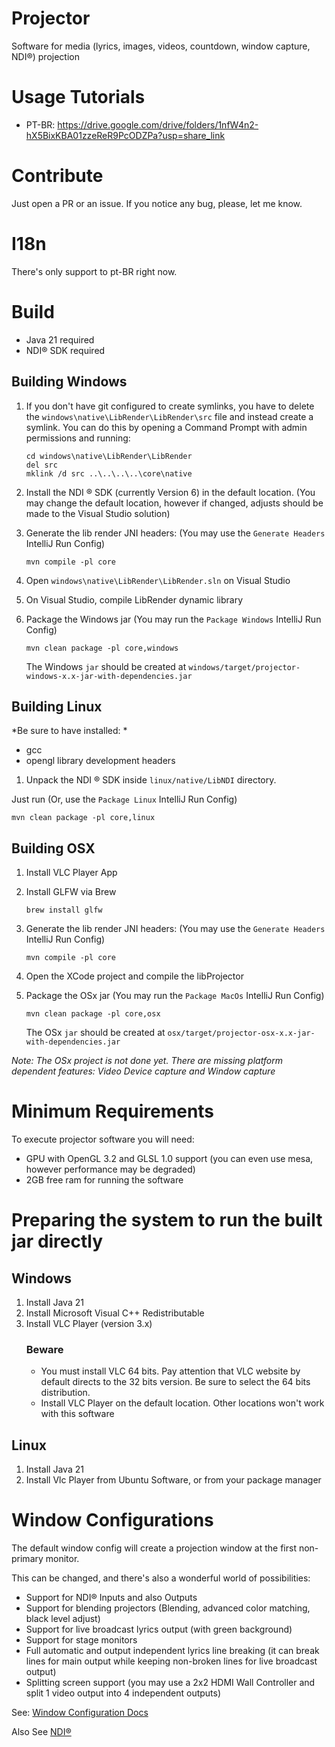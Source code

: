 Projector
=========

Software for media (lyrics, images, videos, countdown, window capture, NDI®) projection

Usage Tutorials
===============

- PT-BR: https://drive.google.com/drive/folders/1nfW4n2-hX5BixKBA01zzeReR9PcODZPa?usp=share_link

Contribute
==========

Just open a PR or an issue. If you notice any bug, please, let me know.

I18n
=====

There's only support to pt-BR right now.

Build
=====
- Java 21 required
- NDI® SDK required

## Building Windows

1. If you don't have git configured to create symlinks, you have to delete the 
    `windows\native\LibRender\LibRender\src` file and instead create a symlink. You can do this by opening a 
    Command Prompt with admin permissions and running: 
    ```
   cd windows\native\LibRender\LibRender
   del src
   mklink /d src ..\..\..\..\core\native
   ```
    
2. Install the NDI ® SDK (currently Version 6) in the default location. (You may change the default location, 
however if changed, adjusts should be made to the Visual Studio solution) 

3. Generate the lib render JNI headers: (You may use the `Generate Headers` IntelliJ Run Config)
    ```
    mvn compile -pl core
    ```
4. Open `windows\native\LibRender\LibRender.sln` on Visual Studio
5. On Visual Studio, compile LibRender dynamic library
6. Package the Windows jar (You may run the `Package Windows` IntelliJ Run Config)
    ```
    mvn clean package -pl core,windows
    ```

    The Windows `jar` should be created at `windows/target/projector-windows-x.x-jar-with-dependencies.jar`

## Building Linux

*Be sure to have installed: *
- gcc 
- opengl library development headers

1. Unpack the NDI ® SDK inside `linux/native/LibNDI` directory.

Just run (Or, use the `Package Linux` IntelliJ Run Config)

```
mvn clean package -pl core,linux
```

## Building OSX
1. Install VLC Player App
2. Install GLFW via Brew
   ```
   brew install glfw
   ```
3. Generate the lib render JNI headers: (You may use the `Generate Headers` IntelliJ Run Config)
    ```
    mvn compile -pl core
    ```
4. Open the XCode project and compile the libProjector
5. Package the OSx jar (You may run the `Package MacOs` IntelliJ Run Config)
    ```
    mvn clean package -pl core,osx
    ```

   The OSx `jar` should be created at `osx/target/projector-osx-x.x-jar-with-dependencies.jar`


_Note: The OSx project is not done yet. There are missing platform dependent features: Video Device capture and Window capture_

Minimum Requirements
====================

To execute projector software you will need:

- GPU with OpenGL 3.2 and GLSL 1.0 support (you can even use mesa, however performance may be degraded)
- 2GB free ram for running the software

Preparing the system to run the built jar directly
==========

## Windows

1. Install Java 21
2. Install Microsoft Visual C++ Redistributable
3. Install VLC Player (version 3.x)
   ### Beware
   - You must install VLC 64 bits. Pay attention that VLC website by default directs to the 32 bits version. Be sure to select the 64 bits distribution.
   - Install VLC Player on the default location. Other locations won't work with this software

## Linux

1. Install Java 21
2. Install Vlc Player from Ubuntu Software, or from your package manager

Window Configurations
=====================

The default window config will create a projection window at the first non-primary monitor.

This can be changed, and there's also a wonderful world of possibilities:

- Support for NDI® Inputs and also Outputs
- Support for blending projectors (Blending, advanced color matching, black level adjust)
- Support for live broadcast lyrics output (with green background)
- Support for stage monitors
- Full automatic and output independent lyrics line breaking (it can break lines for main output while keeping non-broken lines for live broadcast output) 
- Splitting screen support (you may use a 2x2 HDMI Wall Controller and split 1 video output into 4 independent outputs)

See: [Window Configuration Docs](https://github.com/julia-otran/projector/tree/master/docs/window-configurations)

Also See [NDI®](https://ndi.video)
